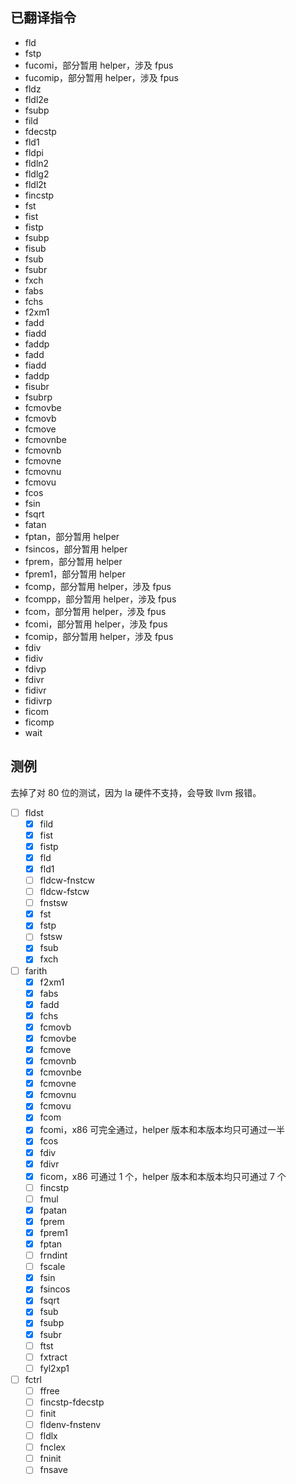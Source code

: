 ## 已翻译指令

- fld
- fstp
- fucomi，部分暂用 helper，涉及 fpus
- fucomip，部分暂用 helper，涉及 fpus
- fldz
- fldl2e
- fsubp
- fild
- fdecstp
- fld1
- fldpi
- fldln2
- fldlg2
- fldl2t
- fincstp
- fst
- fist
- fistp
- fsubp
- fisub
- fsub
- fsubr
- fxch
- fabs
- fchs
- f2xm1
- fadd
- fiadd
- faddp
- fadd
- fiadd
- faddp
- fisubr
- fsubrp
- fcmovbe
- fcmovb
- fcmove
- fcmovnbe
- fcmovnb
- fcmovne
- fcmovnu
- fcmovu
- fcos
- fsin
- fsqrt
- fatan
- fptan，部分暂用 helper
- fsincos，部分暂用 helper
- fprem，部分暂用 helper
- fprem1，部分暂用 helper
- fcomp，部分暂用 helper，涉及 fpus
- fcompp，部分暂用 helper，涉及 fpus
- fcom，部分暂用 helper，涉及 fpus
- fcomi，部分暂用 helper，涉及 fpus
- fcomip，部分暂用 helper，涉及 fpus
- fdiv
- fidiv
- fdivp
- fdivr
- fidivr
- fidivrp
- ficom
- ficomp
- wait

## 测例

去掉了对 80 位的测试，因为 la 硬件不支持，会导致 llvm 报错。

- [ ] fldst
  - [x] fild
  - [x] fist
  - [x] fistp
  - [x] fld
  - [x] fld1
  - [ ] fldcw-fnstcw
  - [ ] fldcw-fstcw
  - [ ] fnstsw
  - [x] fst
  - [x] fstp
  - [ ] fstsw
  - [x] fsub
  - [x] fxch
- [ ] farith
  - [x] f2xm1
  - [x] fabs
  - [x] fadd
  - [x] fchs
  - [x] fcmovb
  - [x] fcmovbe
  - [x] fcmove
  - [x] fcmovnb
  - [x] fcmovnbe
  - [x] fcmovne
  - [x] fcmovnu
  - [x] fcmovu
  - [x] fcom
  - [x] fcomi，x86 可完全通过，helper 版本和本版本均只可通过一半
  - [x] fcos
  - [x] fdiv
  - [x] fdivr
  - [x] ficom，x86 可通过 1 个，helper 版本和本版本均只可通过 7 个
  - [ ] fincstp
  - [ ] fmul
  - [x] fpatan
  - [x] fprem
  - [x] fprem1
  - [x] fptan
  - [ ] frndint
  - [ ] fscale
  - [x] fsin
  - [x] fsincos
  - [x] fsqrt
  - [x] fsub
  - [x] fsubp
  - [x] fsubr
  - [ ] ftst
  - [ ] fxtract
  - [ ] fyl2xp1
- [ ] fctrl
  - [ ] ffree
  - [ ] fincstp-fdecstp
  - [ ] finit
  - [ ] fldenv-fnstenv
  - [ ] fldlx
  - [ ] fnclex
  - [ ] fninit
  - [ ] fnsave
